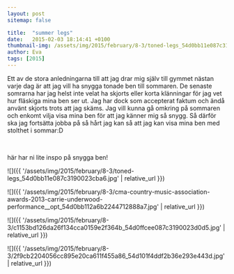```yaml
---
layout: post
sitemap: false

title:  "summer legs"
date:   2015-02-03 18:14:41 +0100
thumbnail-img: /assets/img/2015/february/8-3/toned-legs_54d0bb11e087c3190023cba6.jpg
author: Eva
tags: [2015]
---
```


Ett av de stora anledningarna till att jag drar mig själv till gymmet nästan varje dag är att jag vill ha snygga tonade ben till sommaren. De senaste somrarna har jag helst inte velat ha skjorts eller korta klänningar för jag vet hur fläskiga mina ben ser ut. Jag har dock som accepterat faktum och ändå använt skjorts trots att jag skäms. Jag vill kunna gå omkring på sommaren och enkomt vilja visa mina ben för att jag känner mig så snygg. Så därför ska jag fortsätta jobba på så hårt jag kan så att jag kan visa mina ben med stolthet i sommar:D 




 




här har ni lite inspo på snygga ben!

![]({{ '/assets/img/2015/february/8-3/toned-legs_54d0bb11e087c3190023cba6.jpg'  | relative_url }})

![]({{ '/assets/img/2015/february/8-3/cma-country-music-association-awards-2013-carrie-underwood-performance__opt_54d0bb112a6b2244712888a7.jpg'  | relative_url }})

![]({{ '/assets/img/2015/february/8-3/c1153bd126da26f134cca0159e2f364b_54d0ffcee087c3190023d0d5.jpg'  | relative_url }})

![]({{ '/assets/img/2015/february/8-3/2f9cb2204056cc895e20ca611f455a86_54d101f4ddf2b36e293e443d.jpg'  | relative_url }})

